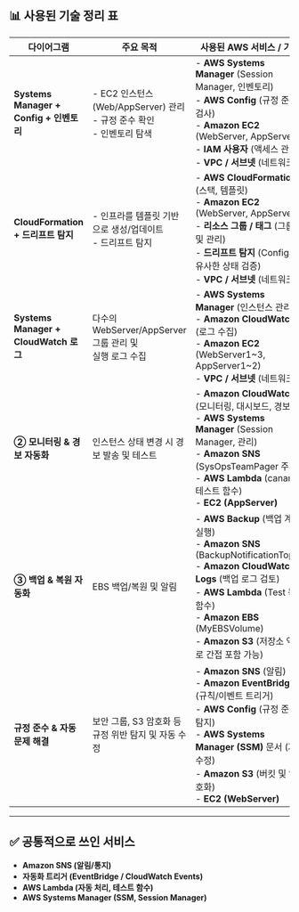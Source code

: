 ## 📊 사용된 기술 정리 표

| 다이어그램 | 주요 목적 | 사용된 AWS 서비스 / 기술 |
|------------|-----------|--------------------------|
| **Systems Manager + Config + 인벤토리** | - EC2 인스턴스(Web/AppServer) 관리 <br>- 규정 준수 확인 <br>- 인벤토리 탐색 | - **AWS Systems Manager** (Session Manager, 인벤토리)<br>- **AWS Config** (규정 준수 검사)<br>- **Amazon EC2** (WebServer, AppServer)<br>- **IAM 사용자** (액세스 관리)<br>- **VPC / 서브넷** (네트워크) |
| **CloudFormation + 드리프트 탐지** | - 인프라를 템플릿 기반으로 생성/업데이트 <br>- 드리프트 탐지 | - **AWS CloudFormation** (스택, 템플릿)<br>- **Amazon EC2** (WebServer, AppServer)<br>- **리소스 그룹 / 태그** (그룹화 및 관리)<br>- **드리프트 탐지** (Config와 유사한 상태 검증)<br>- **VPC / 서브넷** (네트워크) |
| **Systems Manager + CloudWatch 로그** | 다수의 WebServer/AppServer 그룹 관리 및<br> 실행 로그 수집 | - **AWS Systems Manager** (인스턴스 관리)<br>- **Amazon CloudWatch** (로그 수집)<br>- **Amazon EC2** (WebServer1~3, AppServer1~2)<br>- **VPC / 서브넷** (네트워크) |
| **② 모니터링 & 경보 자동화** | 인스턴스 상태 변경 시 경보 발송 및 테스트 | - **Amazon CloudWatch** (모니터링, 대시보드, 경보)<br>- **AWS Systems Manager** (Session Manager, 관리)<br>- **Amazon SNS** (SysOpsTeamPager 주제)<br>- **AWS Lambda** (canary 테스트 함수)<br>- **EC2 (AppServer)** |
| **③ 백업 & 복원 자동화** | EBS 백업/복원 및 알림 | - **AWS Backup** (백업 계획/실행)<br>- **Amazon SNS** (BackupNotificationTopic)<br>- **Amazon CloudWatch Logs** (백업 로그 검토)<br>- **AWS Lambda** (Test 복원 함수)<br>- **Amazon EBS** (MyEBSVolume)<br>- **Amazon S3** (저장소 역할로 간접 포함 가능) |
| **규정 준수 & 자동 문제 해결** | 보안 그룹, S3 암호화 등 <br>규정 위반 탐지 및 자동 수정 | - **Amazon SNS** (알림)<br>- **Amazon EventBridge** (규칙/이벤트 트리거)<br>- **AWS Config** (규정 준수 탐지)<br>- **AWS Systems Manager (SSM)** 문서 (자동 수정)<br>- **Amazon S3** (버킷 및 암호화)<br>- **EC2 (WebServer)** |

---

## ✅ 공통적으로 쓰인 서비스
- **Amazon SNS (알림/통지)**  
- **자동화 트리거 (EventBridge / CloudWatch Events)**  
- **AWS Lambda (자동 처리, 테스트 함수)**  
- **AWS Systems Manager (SSM, Session Manager)**  

